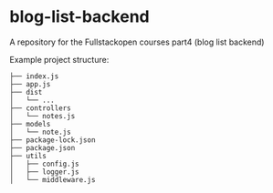 # blog-list-backend
A repository for the Fullstackopen courses part4 (blog list backend)

Example project structure:  
```
├── index.js  
├── app.js  
├── dist  
│   └── ...  
├── controllers  
│   └── notes.js  
├── models  
│   └── note.js  
├── package-lock.json  
├── package.json  
├── utils  
│   ├── config.js  
│   ├── logger.js  
│   └── middleware.js    
```